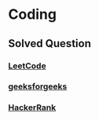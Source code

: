 # Coding
## Solved Question
### [LeetCode](./LeetCode)
### [geeksforgeeks](./geeksforgeeks) 
### [HackerRank](./hackerrank)
